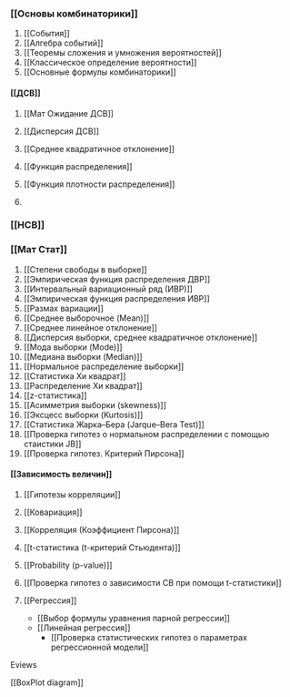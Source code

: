
### [[Основы комбинаторики]]
1. [[События]]
2. [[Алгебра событий]]
3. [[Теоремы сложения и умножения вероятностей]]
4. [[Классическое определение вероятности]]
5. [[Основные формулы комбинаторики]]


#### [[ДСВ]]

1. [[Мат Ожидание ДСВ]]

2. [[Дисперсия ДСВ]]

3. [[Среднее квадратичное отклонение]]
4. [[Функция распределения]]
5. [[Функция плотности распределения]]
6. 

### [[НСВ]]


### [[Мат Стат]]

1. [[Степени свободы в выборке]]
2. [[Эмпирическая функция распределения ДВР]]
3. [[Интервальный вариационный ряд (ИВР)]]
4. [[Эмпирическая функция распределения ИВР]]
5. [[Размах вариации]]
6.  [[Среднее выборочное (Mean)]]
7. [[Среднее линейное отклонение]]
8. [[Дисперсия выборки, среднее квадратичное отклонение]]
9. [[Мода выборки (Mode)]]
10. [[Медиана выборки (Median)]]
11. [[Нормальное распределение выборки]]
12. [[Статистика Хи квадрат]]
13. [[Распределение Хи квадрат]]
14. [[z-статистика]]
15. [[Асимметрия выборки (skewness)]]
16. [[Эксцесс выборки (Kurtosis)]]
17. [[Статистика Жарка–Бера (Jarque–Bera Test)]]
18. [[Проверка гипотез о нормальном распределении с помощью стаистики JB]]
19. [[Проверка гипотез. Критерий Пирсона]]
#### [[Зависимость величин]]
1. [[Гипотезы корреляции]]
2. [[Ковариация]]
3. [[Корреляция (Коэффициент Пирсона)]]
4.  [[t-статистика (t-критерий Стьюдента)]]
5. [[Probability (p-value)]]
6. [[Проверка гипотез о зависимости СВ при помощи t-статистики]]

7.  [[Регрессия]]
	- [[Выбор формулы уравнения парной регрессии]]
	- [[Линейная регрессия]]
		- [[Проверка статистических гипотез о параметрах регрессионной модели]]


Eviews

[[BoxPlot diagram]]